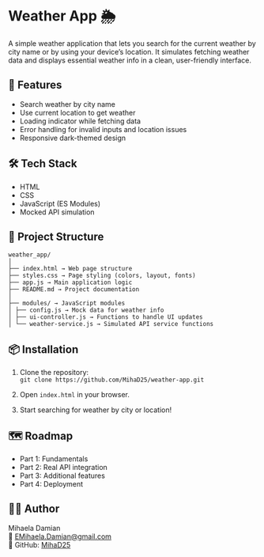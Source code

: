 # Weather App 🌦️

A simple weather application that lets you search for the current weather by city name or by using your device’s location. It simulates fetching weather data and displays essential weather info in a clean, user-friendly interface.

## 🚀 Features

- Search weather by city name
- Use current location to get weather
- Loading indicator while fetching data
- Error handling for invalid inputs and location issues
- Responsive dark-themed design

## 🛠️ Tech Stack

- HTML
- CSS
- JavaScript (ES Modules)
- Mocked API simulation

## 📁 Project Structure

```
weather_app/
│
├── index.html → Web page structure
├── styles.css → Page styling (colors, layout, fonts)
├── app.js → Main application logic
├── README.md → Project documentation
│
├── modules/ → JavaScript modules
│ ├── config.js → Mock data for weather info
│ ├── ui-controller.js → Functions to handle UI updates
│ └── weather-service.js → Simulated API service functions
```

## 📦 Installation

1. Clone the repository:  
   `git clone https://github.com/MihaD25/weather-app.git`

2. Open `index.html` in your browser.

3. Start searching for weather by city or location!

## 🗺️ Roadmap

- Part 1: Fundamentals
- Part 2: Real API integration
- Part 3: Additional features
- Part 4: Deployment

## 👨‍💻 Author

Mihaela Damian  
📧 EMihaela.Damian@gmail.com  
🔗 GitHub: [MihaD25](https://github.com/MihaD25)
